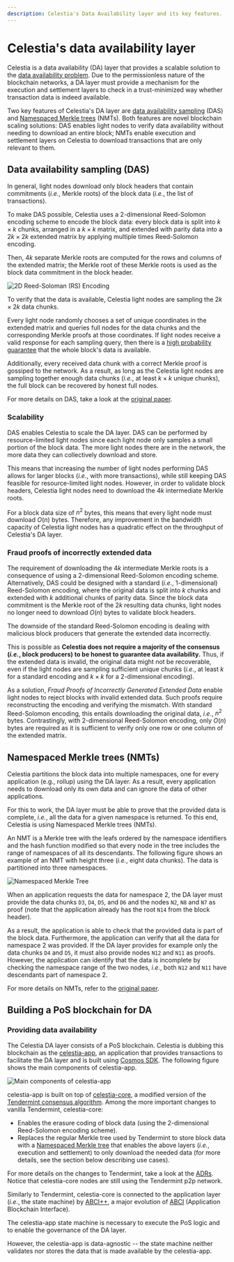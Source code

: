 ```yaml
---
description: Celestia's Data Availability layer and its key features.
---
```


# Celestia's data availability layer

Celestia is a data availability (DA) layer that provides a
scalable solution to the [data availability problem](https://coinmarketcap.com/alexandria/article/what-is-data-availability).
Due to the permissionless nature of the blockchain networks,
a DA layer must provide a mechanism for the execution and settlement
layers to check in a trust-minimized way whether transaction data is indeed available.

Two key features of Celestia's DA layer are [data availability sampling](https://blog.celestia.org/celestia-mvp-release-data-availability-sampling-light-clients)
(DAS) and [Namespaced Merkle trees](https://github.com/celestiaorg/nmt) (NMTs).
Both features are novel blockchain scaling solutions: DAS enables light
nodes to verify data availability without needing to download an entire block;
NMTs enable execution and settlement layers on Celestia to download transactions
that are only relevant to them.

## Data availability sampling (DAS)

In general, light nodes download only block headers that contain
commitments (_i.e._, Merkle roots) of the block data (_i.e._, the list of transactions).

To make DAS possible, Celestia uses a 2-dimensional Reed-Solomon
encoding scheme to encode the block data: every block data is split
into $k \times k$ chunks, arranged in a $k \times k$ matrix, and extended with parity
data into a $2k \times 2k$ extended matrix by applying multiple
times Reed-Solomon encoding.

Then, $4k$ separate Merkle roots are computed for the rows and columns
of the extended matrix; the Merkle root of these Merkle roots is used
as the block data commitment in the block header.

![2D Reed-Soloman (RS) Encoding](/img/learn/reed-solomon-encoding.png)

To verify that the data is available, Celestia light nodes are sampling
the $2k \times 2k$ data chunks.

Every light node randomly chooses a set of unique coordinates in the
extended matrix and queries full nodes for the data chunks and the
corresponding Merkle proofs at those coordinates. If light nodes
receive a valid response for each sampling query, then there is a
[high probability guarantee](https://github.com/celestiaorg/celestia-node/issues/805#issuecomment-1150081075)
that the whole block's data is available.

Additionally, every received data chunk with a correct Merkle proof
is gossiped to the network. As a result, as long as the Celestia light
nodes are sampling together enough data chunks (_i.e._, at least
$k \times k$ unique chunks),
the full block can be recovered by honest full nodes.

For more details on DAS, take a look at the [original paper](https://arxiv.org/abs/1809.09044).

### Scalability

DAS enables Celestia to scale the DA layer. DAS can be performed by
resource-limited light nodes since each light node only samples a small
portion of the block data. The more light nodes there are in the network,
the more data they can collectively download and store.

This means that increasing the number of light nodes performing DAS allows
for larger blocks (_i.e._, with more transactions), while still keeping DAS
feasible for resource-limited light nodes. However, in order to validate
block headers, Celestia light nodes need to download the $4k$ intermediate
Merkle roots.

For a block data size of $n^2$ bytes, this means that every light node must
download $O(n)$ bytes. Therefore, any improvement in the bandwidth capacity
of Celestia light nodes has a quadratic effect on the throughput of Celestia's
DA layer.

### Fraud proofs of incorrectly extended data

The requirement of downloading the $4k$ intermediate Merkle roots is a
consequence of using a 2-dimensional Reed-Solomon encoding scheme. Alternatively,
DAS could be designed with a standard (_i.e._, 1-dimensional) Reed-Solomon encoding,
where the original data is split into $k$ chunks and extended with $k$ additional
chunks of parity data. Since the block data commitment is the Merkle root of the
$2k$ resulting data chunks, light nodes no longer need to download $O(n)$ bytes to
validate block headers.

The downside of the standard Reed-Solomon encoding is dealing with malicious
block producers that generate the extended data incorrectly.

This is possible as **Celestia does not require a majority of the consensus
(_i.e._, block producers) to be honest to guarantee data availability.**
Thus, if the extended data is invalid, the original data might not be
recoverable, even if the light nodes are sampling sufficient unique chunks
(_i.e._, at least $k$ for a standard encoding and $k \times k$ for a
2-dimensional encoding).

As a solution, _Fraud Proofs of Incorrectly Generated Extended Data_ enable
light nodes to reject blocks with invalid extended data. Such proofs require
reconstructing the encoding and verifying the mismatch. With standard Reed-Solomon
encoding, this entails downloading the original data, _i.e._, $n^2$ bytes.
Contrastingly, with 2-dimensional Reed-Solomon encoding, only $O(n)$ bytes are
required as it is sufficient to verify only one row or one column of the
extended matrix.

## Namespaced Merkle trees (NMTs)

Celestia partitions the block data into multiple namespaces, one for
every application (e.g., rollup) using the DA layer. As a result, every
application needs to download only its own data and can ignore the data
of other applications.

For this to work, the DA layer must be able to prove that the provided
data is complete, _i.e._, all the data for a given namespace is returned.
To this end, Celestia is using Namespaced Merkle trees (NMTs).

An NMT is a Merkle tree with the leafs ordered by the namespace identifiers
and the hash function modified so that every node in the tree includes the
range of namespaces of all its descendants. The following figure shows an
example of an NMT with height three (_i.e._, eight data chunks). The data is
partitioned into three namespaces.

![Namespaced Merkle Tree](/img/learn/nmt.png)

When an application requests the data for namespace 2, the DA layer must
provide the data chunks `D3`, `D4`, `D5`, and `D6` and the nodes `N2`, `N8`
and `N7` as proof (note that the application already has the root `N14` from
the block header).

As a result, the application is able to check that the provided data is part
of the block data. Furthermore, the application can verify that all the data
for namespace 2 was provided. If the DA layer provides for example only the
data chunks `D4` and `D5`, it must also provide nodes `N12` and `N11` as proofs.
However, the application can identify that the data is incomplete by checking
the namespace range of the two nodes, _i.e._, both `N12` and `N11` have descendants
part of namespace 2.

For more details on NMTs, refer to the [original paper](https://arxiv.org/abs/1905.09274).

## Building a PoS blockchain for DA

### Providing data availability

The Celestia DA layer consists of a PoS blockchain. Celestia is dubbing this
blockchain as the [celestia-app](https://github.com/celestiaorg/celestia-app),
an application that provides transactions to facilitate the DA layer and is built
using [Cosmos SDK](https://docs.cosmos.network/main). The following figure
shows the main components of celestia-app.

![Main components of celestia-app](/img/learn/celestia-app.png)

celestia-app is built on top of [celestia-core](https://github.com/celestiaorg/celestia-core),
a modified version of the [Tendermint consensus algorithm](https://arxiv.org/abs/1807.04938).
Among the more important changes to vanilla Tendermint, celestia-core:

- Enables the erasure coding of block data (using the 2-dimensional Reed-Solomon
  encoding scheme).
- Replaces the regular Merkle tree used by Tendermint to store block data with
  a [Namespaced Merkle tree](https://github.com/celestiaorg/nmt) that enables
  the above layers (_i.e._, execution and settlement) to only download the needed
  data (for more details, see the section below describing use cases).

For more details on the changes to Tendermint, take a look at the
[ADRs](https://github.com/celestiaorg/celestia-core/tree/v0.34.x-celestia/docs/celestia-architecture).
Notice that celestia-core nodes are still using the Tendermint p2p network.

Similarly to Tendermint, celestia-core is connected to the application layer
(_i.e._, the state machine) by [ABCI++](https://github.com/tendermint/tendermint/tree/master/spec/abci%2B%2B),
a major evolution of [ABCI](https://github.com/tendermint/tendermint/tree/master/spec/abci)
(Application Blockchain Interface).

The celestia-app state machine is necessary to execute the PoS logic and to
enable the governance of the DA layer.

However, the celestia-app is data-agnostic -- the state machine neither
validates nor stores the data that is made available by the celestia-app.
